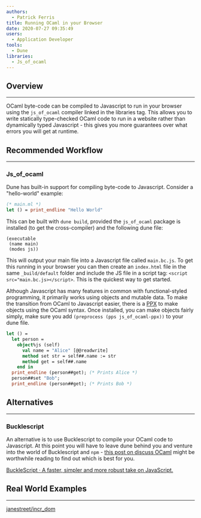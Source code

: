 ```yaml
---
authors:
  - Patrick Ferris
title: Running OCaml in your Browser
date: 2020-07-27 09:35:49
users:
  - Application Developer
tools:
  - Dune
libraries: 
  - Js_of_ocaml
---
```


## Overview

---

OCaml byte-code can be compiled to Javascript to run in your browser using the `js_of_ocaml` compiler linked in the libraries tag. This allows you to write statically type-checked OCaml code to run in a website rather than dynamically typed Javascript - this gives you more guarantees over what errors you will get at runtime. 

## Recommended Workflow

---

### Js_of_ocaml

Dune has built-in support for compiling byte-code to Javascript. Consider a "hello-world" example: 

```ocaml
(* main.ml *)
let () = print_endline "Hello World"
```

This can be built with `dune build`, provided the `js_of_ocaml` package is installed (to get the cross-compiler) and the following dune file: 

```
(executable
 (name main)
 (modes js))
```

This will output your main file into a Javascript file called `main.bc.js`. To get this running in your browser you can then create an `index.html` file in the same `_build/default` folder and include the JS file in a script tag: `<script src="main.bc.js></script>`. This is the quickest way to get started. 

Although Javascript has many features in common with functional-styled programming, it primarily works using objects and mutable data. To make the transition from OCaml to Javascript easier, there is a [PPX](https://ocsigen.org/js_of_ocaml/3.1.0/manual/ppx) to make objects using the OCaml syntax. Once installed, you can make objects fairly simply, make sure you add `(preprocess (pps js_of_ocaml-ppx))` to your dune file. 

```ocaml
let () = 
  let person = 
    object%js (self)
      val name = "Alice" [@@readwrite]
      method set str = self##.name := str 
      method get = self##.name
    end in 
  print_endline (person##get); (* Prints Alice *)
  person##set "Bob";
  print_endline (person##get); (* Prints Bob *)
```

## Alternatives

---

### Bucklescript

An alternative is to use Bucklescript to compile your OCaml code to Javascript. At this point you will have to leave dune behind you and venture into the world of Bucklescript and `npm` - [this post on discuss OCaml](https://discuss.ocaml.org/t/js-of-ocaml-vs-bucklescript/2293/7) might be worthwhile reading to find out which is best for you. 

[BuckleScript · A faster, simpler and more robust take on JavaScript.](https://bucklescript.github.io/)

## Real World Examples

---

[janestreet/incr_dom](https://github.com/janestreet/incr_dom)